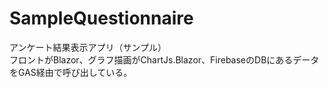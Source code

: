 # SampleQuestionnaire
アンケート結果表示アプリ（サンプル）  
フロントがBlazor、グラフ描画がChartJs.Blazor、FirebaseのDBにあるデータをGAS経由で呼び出している。  

